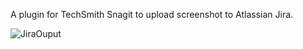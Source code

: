 A plugin for TechSmith Snagit to upload screenshot to Atlassian Jira.

![JiraOuput](http://farm9.staticflickr.com/8037/8038381024_2372dc2a1f_o.png)